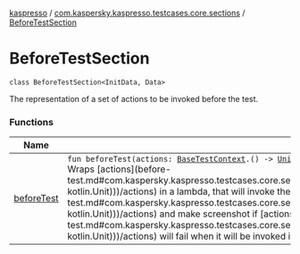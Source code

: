 [kaspresso](../../index.md) / [com.kaspersky.kaspresso.testcases.core.sections](../index.md) / [BeforeTestSection](./index.md)

# BeforeTestSection

`class BeforeTestSection<InitData, Data>`

The representation of a set of actions to be invoked before the test.

### Functions

| Name | Summary |
|---|---|
| [beforeTest](before-test.md) | `fun beforeTest(actions: `[`BaseTestContext`](../../com.kaspersky.kaspresso.testcases.core.testcontext/-base-test-context.md)`.() -> `[`Unit`](https://kotlinlang.org/api/latest/jvm/stdlib/kotlin/-unit/index.html)`): `[`AfterTestSection`](../-after-test-section/index.md)`<`[`InitData`](index.md#InitData)`, `[`Data`](index.md#Data)`>`<br>Wraps [actions](before-test.md#com.kaspersky.kaspresso.testcases.core.sections.BeforeTestSection$beforeTest(kotlin.Function1((com.kaspersky.kaspresso.testcases.core.testcontext.BaseTestContext, kotlin.Unit)))/actions) in a lambda, that will invoke these [actions](before-test.md#com.kaspersky.kaspresso.testcases.core.sections.BeforeTestSection$beforeTest(kotlin.Function1((com.kaspersky.kaspresso.testcases.core.testcontext.BaseTestContext, kotlin.Unit)))/actions) and make screenshot if [actions](before-test.md#com.kaspersky.kaspresso.testcases.core.sections.BeforeTestSection$beforeTest(kotlin.Function1((com.kaspersky.kaspresso.testcases.core.testcontext.BaseTestContext, kotlin.Unit)))/actions) will fail when it will be invoked itself, and sets this lambda as the [TestBody.beforeTestActions](#). |
